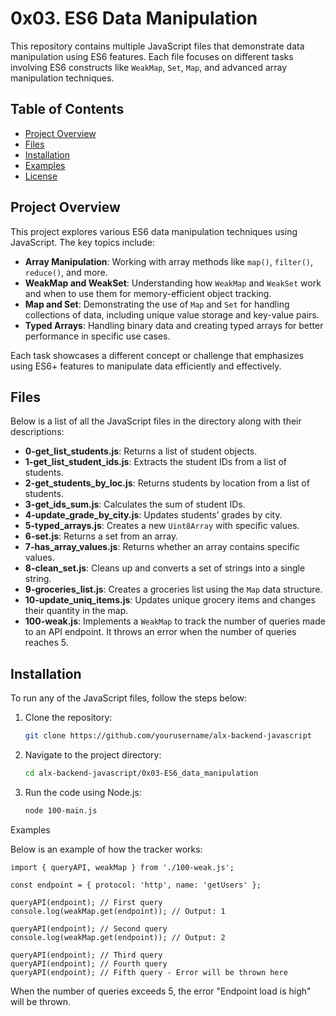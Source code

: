 # 0x03. ES6 Data Manipulation

This repository contains multiple JavaScript files that demonstrate data manipulation using ES6 features. Each file focuses on different tasks involving ES6 constructs like `WeakMap`, `Set`, `Map`, and advanced array manipulation techniques.

## Table of Contents
- [Project Overview](#project-overview)
- [Files](#files)
- [Installation](#installation)
- [Examples](#examples)
- [License](#license)

## Project Overview

This project explores various ES6 data manipulation techniques using JavaScript. The key topics include:

- **Array Manipulation**: Working with array methods like `map()`, `filter()`, `reduce()`, and more.
- **WeakMap and WeakSet**: Understanding how `WeakMap` and `WeakSet` work and when to use them for memory-efficient object tracking.
- **Map and Set**: Demonstrating the use of `Map` and `Set` for handling collections of data, including unique value storage and key-value pairs.
- **Typed Arrays**: Handling binary data and creating typed arrays for better performance in specific use cases.

Each task showcases a different concept or challenge that emphasizes using ES6+ features to manipulate data efficiently and effectively.

## Files

Below is a list of all the JavaScript files in the directory along with their descriptions:

- **0-get_list_students.js**: Returns a list of student objects.
- **1-get_list_student_ids.js**: Extracts the student IDs from a list of students.
- **2-get_students_by_loc.js**: Returns students by location from a list of students.
- **3-get_ids_sum.js**: Calculates the sum of student IDs.
- **4-update_grade_by_city.js**: Updates students’ grades by city.
- **5-typed_arrays.js**: Creates a new `Uint8Array` with specific values.
- **6-set.js**: Returns a set from an array.
- **7-has_array_values.js**: Returns whether an array contains specific values.
- **8-clean_set.js**: Cleans up and converts a set of strings into a single string.
- **9-groceries_list.js**: Creates a groceries list using the `Map` data structure.
- **10-update_uniq_items.js**: Updates unique grocery items and changes their quantity in the map.
- **100-weak.js**: Implements a `WeakMap` to track the number of queries made to an API endpoint. It throws an error when the number of queries reaches 5.

## Installation

To run any of the JavaScript files, follow the steps below:

1. Clone the repository:

   ```bash
   git clone https://github.com/yourusername/alx-backend-javascript
   ```

2. Navigate to the project directory:

    ```bash
    cd alx-backend-javascript/0x03-ES6_data_manipulation
    ```

3. Run the code using Node.js:

    ```bash
    node 100-main.js
    ```


Examples

Below is an example of how the tracker works:
```
import { queryAPI, weakMap } from './100-weak.js';

const endpoint = { protocol: 'http', name: 'getUsers' };

queryAPI(endpoint); // First query
console.log(weakMap.get(endpoint)); // Output: 1

queryAPI(endpoint); // Second query
console.log(weakMap.get(endpoint)); // Output: 2

queryAPI(endpoint); // Third query
queryAPI(endpoint); // Fourth query
queryAPI(endpoint); // Fifth query - Error will be thrown here
```
When the number of queries exceeds 5, the error "Endpoint load is high" will be thrown.
